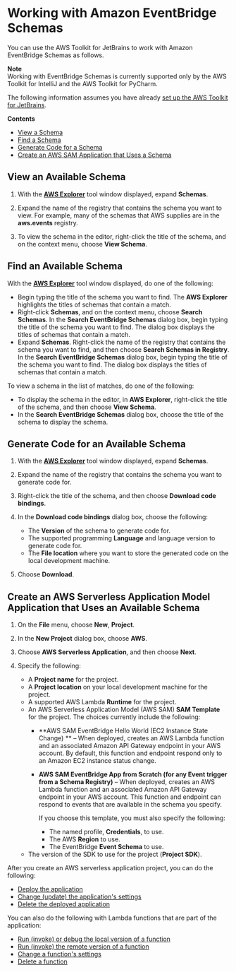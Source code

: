 # Working with Amazon EventBridge Schemas<a name="eventbridge-schemas"></a>

You can use the AWS Toolkit for JetBrains to work with Amazon EventBridge Schemas as follows\.

**Note**  
Working with EventBridge Schemas is currently supported only by the AWS Toolkit for IntelliJ and the AWS Toolkit for PyCharm\.

The following information assumes you have already [set up the AWS Toolkit for JetBrains](getting-started.md)\.

**Contents**
+ [View a Schema](#eventbridge-schemas-view)
+ [Find a Schema](#eventbridge-schemas-find)
+ [Generate Code for a Schema](#eventbridge-schemas-generate-code)
+ [Create an AWS SAM Application that Uses a Schema](#eventbridge-schemas-serverless-app)

## View an Available Schema<a name="eventbridge-schemas-view"></a>

1. With the [**AWS Explorer**](aws-explorer.md) tool window displayed, expand **Schemas**\.

1. Expand the name of the registry that contains the schema you want to view\. For example, many of the schemas that AWS supplies are in the **aws\.events** registry\.

1. To view the schema in the editor, right\-click the title of the schema, and on the context menu, choose **View Schema**\. 

## Find an Available Schema<a name="eventbridge-schemas-find"></a>

With the [**AWS Explorer**](aws-explorer.md) tool window displayed, do one of the following:
+ Begin typing the title of the schema you want to find\. The **AWS Explorer** highlights the titles of schemas that contain a match\.
+ Right\-click **Schemas**, and on the context menu, choose **Search Schemas**\. In the **Search EventBridge Schemas** dialog box, begin typing the title of the schema you want to find\. The dialog box displays the titles of schemas that contain a match\.
+ Expand **Schemas**\. Right\-click the name of the registry that contains the schema you want to find, and then choose **Search Schemas in Registry**\. In the **Search EventBridge Schemas** dialog box, begin typing the title of the schema you want to find\. The dialog box displays the titles of schemas that contain a match\.

To view a schema in the list of matches, do one of the following:
+ To display the schema in the editor, in **AWS Explorer**, right\-click the title of the schema, and then choose **View Schema**\. 
+ In the **Search EventBridge Schemas** dialog box, choose the title of the schema to display the schema\. 

## Generate Code for an Available Schema<a name="eventbridge-schemas-generate-code"></a>

1. With the [**AWS Explorer**](aws-explorer.md) tool window displayed, expand **Schemas**\.

1. Expand the name of the registry that contains the schema you want to generate code for\.

1. Right\-click the title of the schema, and then choose **Download code bindings**\.

1. In the **Download code bindings** dialog box, choose the following:
   + The **Version** of the schema to generate code for\.
   + The supported programming **Language** and language version to generate code for\.
   + The **File location** where you want to store the generated code on the local development machine\.

1. Choose **Download**\.

## Create an AWS Serverless Application Model Application that Uses an Available Schema<a name="eventbridge-schemas-serverless-app"></a>

1. On the **File** menu, choose **New**, **Project**\. 

1. In the **New Project** dialog box, choose **AWS**\.

1. Choose **AWS Serverless Application**, and then choose **Next**\.

1. Specify the following:
   + A **Project name** for the project\.
   + A **Project location** on your local development machine for the project\.
   + A supported AWS Lambda **Runtime** for the project\.
   + An AWS Serverless Application Model \(AWS SAM\) **SAM Template** for the project\. The choices currently include the following:
     + **AWS SAM EventBridge Hello World \(EC2 Instance State Change\) ** – When deployed, creates an AWS Lambda function and an associated Amazon API Gateway endpoint in your AWS account\. By default, this function and endpoint respond only to an Amazon EC2 instance status change\.
     + **AWS SAM EventBridge App from Scratch \(for any Event trigger from a Schema Registry\)** – When deployed, creates an AWS Lambda function and an associated Amazon API Gateway endpoint in your AWS account\. This function and endpoint can respond to events that are available in the schema you specify\.

       If you choose this template, you must also specify the following:
       + The named profile, **Credentials**, to use\.
       + The AWS **Region** to use\.
       + The EventBridge **Event Schema** to use\.
   + The version of the SDK to use for the project \(**Project SDK**\)\.

After you create an AWS serverless application project, you can do the following:
+ [Deploy the application](sam-deploy.md)
+ [Change \(update\) the application's settings](sam-update.md)
+ [Delete the deployed application](sam-delete.md)

You can also do the following with Lambda functions that are part of the application:
+ [Run \(invoke\) or debug the local version of a function](invoke-lambda.md)
+ [Run \(invoke\) the remote version of a function](lambda-remote.md)
+ [Change a function's settings](lambda-update.md)
+ [Delete a function](lambda-delete.md)